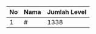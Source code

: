 | No | Nama            | Jumlah Level |
|----|-----------------|--------------|
| 1  | #    |    1338        |

